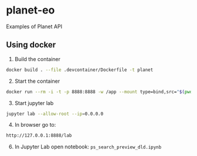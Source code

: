 # planet-eo
Examples of Planet API
## Using docker
1. Build the container
```bash
docker build . --file .devcontainer/Dockerfile -t planet
```

2. Start the container
```bash
docker run --rm -i -t -p 8888:8888 -w /app --mount type=bind,src="$(pwd)",target=/app planet
```

3. Start jupyter lab
```bash
jupyter lab --allow-root --ip=0.0.0.0
```

4. In browser go to:
```bash
http://127.0.0.1:8888/lab
```

6. In Jupyter Lab open notebook:  `ps_search_preview_dld.ipynb`
